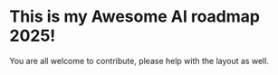 # This is my Awesome AI roadmap 2025!

You are all welcome to contribute, please help with the layout as well.
